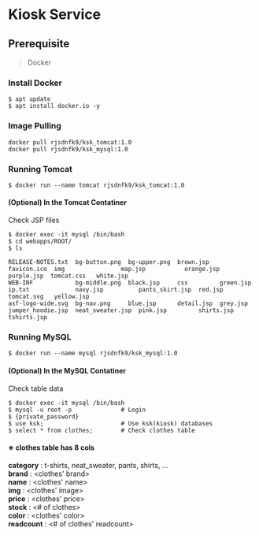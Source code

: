 # Kiosk Service

## Prerequisite
> Docker  
  
### Install Docker
```
$ apt update
$ apt install docker.io -y
```

### Image Pulling
```
docker pull rjsdnfk9/ksk_tomcat:1.0
docker pull rjsdnfk9/ksk_mysql:1.0
```

### Running Tomcat
```
$ docker run --name tomcat rjsdnfk9/ksk_tomcat:1.0
```

#### (Optional) In the Tomcat Contatiner
Check JSP files
```
$ docker exec -it mysql /bin/bash
$ cd webapps/ROOT/
$ ls
```
```
RELEASE-NOTES.txt  bg-button.png  bg-upper.png  brown.jsp   favicon.ico  img                map.jsp           orange.jsp       purple.jsp  tomcat.css   white.jsp
WEB-INF            bg-middle.png  black.jsp     css         green.jsp    ip.txt             navy.jsp          pants_skirt.jsp  red.jsp     tomcat.svg   yellow.jsp
asf-logo-wide.svg  bg-nav.png     blue.jsp      detail.jsp  grey.jsp     jumper_hoodie.jsp  neat_sweater.jsp  pink.jsp         shirts.jsp  tshirts.jsp  
```
  
### Running MySQL
```
$ docker run --name mysql rjsdnfk9/ksk_mysql:1.0
```

#### (Optional) In the MySQL Contatiner
Check table data
```
$ docker exec -it mysql /bin/bash
$ mysql -u root -p              # Login
$ {private_password} 
$ use ksk;                      # Use ksk(kiosk) databases
$ select * from clothes;        # Check clothes table
```
#### ※ clothes table has 8 cols
<b>category</b> : t-shirts, neat_sweater, pants, shirts, ...  
<b>brand</b> : <clothes' brand>  
<b>name</b> : <clothes' name>  
<b>img</b> : <clothes' image>  
<b>price</b> : <clothes' price>  
<b>stock</b> : <# of clothes>  
<b>color</b> : <clothes' color>  
<b>readcount</b> : <# of clothes' readcount>  
